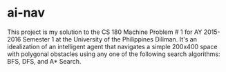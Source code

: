 # ai-nav
This project is my solution to the CS 180 Machine Problem # 1 for AY 2015-2016 Semester 1 at the University of the Philippines Diliman. It's an idealization of an intelligent agent that navigates a simple 200x400 space with polygonal obstacles using any one of the following search algorithms: BFS, DFS, and A* Search.
